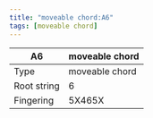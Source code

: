 ```yaml
---
title: "moveable chord:A6"
tags: [moveable chord]
---
```


|A6|moveable chord|
|---|---|
|Type|moveable chord|
|Root string|6|
|Fingering|5X465X|

